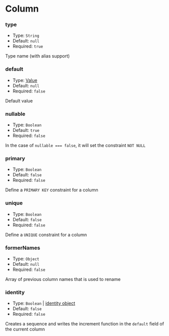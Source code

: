 # Column

### type

- Type: `String`
- Default: `null`
- Required: `true`

Type name (with alias support)

### default

- Type: [Value](metadata/column-value.md)
- Default: `null`
- Required: `false`

Default value

### nullable

- Type: `Boolean`
- Default: `true`
- Required: `false`

In the case of `nullable === false`, it will set the constraint `NOT NULL`

### primary

- Type: `Boolean`
- Default: `false`
- Required: `false`

Define a `PRIMARY KEY` constraint for a column

### unique

- Type: `Boolean`
- Default: `false`
- Required: `false`

Define a `UNIQUE` constraint for a column

### formerNames

- Type: `Object`
- Default: `null`
- Required: `false`

Array of previous column names that is used to rename

### identity

- Type: `Boolean` | [identity object](metadata/identity.md)
- Default: `false`
- Required: `false`

Creates a sequence and writes the increment function in the `default` field of the current column
